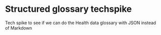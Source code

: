 # Structured glossary techspike
Tech spike to see if we can do the Health data glossary with JSON instead of Markdown
